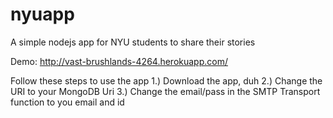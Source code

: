 nyuapp
======

A simple nodejs app for NYU students to share their stories

Demo: http://vast-brushlands-4264.herokuapp.com/

Follow these steps to use the app
1.) Download the app, duh
2.) Change the URI to your MongoDB Uri
3.) Change the email/pass in the SMTP Transport function to you email and id
